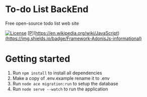 # To-do List BackEnd

Free open-source todo list web site

[![License](https://img.shields.io/badge/License-MIT-blue)](LICENSE)
[[P](https://img.shields.io/badge/language-JavaScript-informational)](https://en.wikipedia.org/wiki/JavaScript)
[(https://img.shields.io/badge/Framework-AdonisJs-informational)](https://adonisjs.com/)

# Getting started

1. Run `npm install` to install all dependencies
2. Make a copy of .env.example rename it to .env
3. Run `node ace migration:run` to setup the database
4. Run `node serve --watch` to run the application
